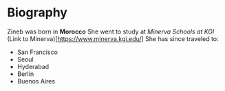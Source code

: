 # Biography 

Zineb was born in **Morocco**
She went to study at *Minerva Schools at KGI* (Link to Minerva)[https://www.minerva.kgi.edu/]
She has since traveled to:
- San Francisco 
- Seoul 
- Hyderabad 
- Berlin 
- Buenos Aires
